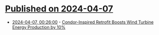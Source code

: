 # [Published on 2024-04-07](index.md)

* [2024-04-07, 00:26:00](https://soylentnews.org/article.pl?sid=24/04/04/1747216&from=rss) - [Condor-Inspired Retrofit Boosts Wind Turbine Energy Production by 10%](https://soylentnews.org/article.pl?sid=24/04/04/1747216&from=rss)
